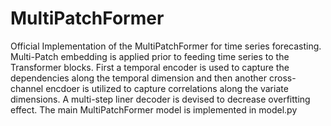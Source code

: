 # MultiPatchFormer
Official Implementation of the MultiPatchFormer for time series forecasting.
Multi-Patch embedding is applied prior to feeding time series to the Transformer blocks. First a temporal encoder is used to capture the dependencies along the temporal dimension and then another cross-channel encdoer is utilized to capture correlations along the variate dimensions. A multi-step liner decoder is devised to decrease overfitting effect.
The main MultiPatchFormer model is implemented in model.py
